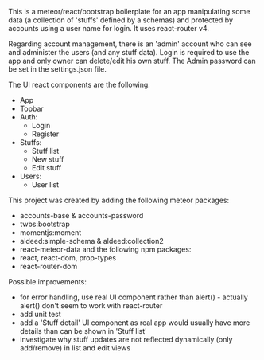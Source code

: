 This is a meteor/react/bootstrap boilerplate for an app manipulating some data (a collection of 'stuffs' defined by a schemas) and protected by accounts using a user name for login. It uses react-router v4.

Regarding account management, there is an 'admin' account who can see and administer the users (and any stuff data).
Login is required to use the app and only owner can delete/edit his own stuff. The Admin password can be set in the settings.json file.

The UI react components are the following:
- App
- Topbar
- Auth:
    - Login
    - Register
- Stuffs:
    - Stuff list
    - New stuff
    - Edit stuff
- Users:
    - User list

This project was created by adding the following meteor packages:
- accounts-base & accounts-password
- twbs:bootstrap
- momentjs:moment
- aldeed:simple-schema & aldeed:collection2
- react-meteor-data
and the following npm packages:
- react, react-dom, prop-types
- react-router-dom

Possible improvements:
- for error handling, use real UI component rather than alert() - actually alert() don't seem to work with react-router
- add unit test
- add a 'Stuff detail' UI component as real app would usually have more details than can be shown in 'Stuff list'
- investigate why stuff updates are not reflected dynamically (only add/remove) in list and edit views
